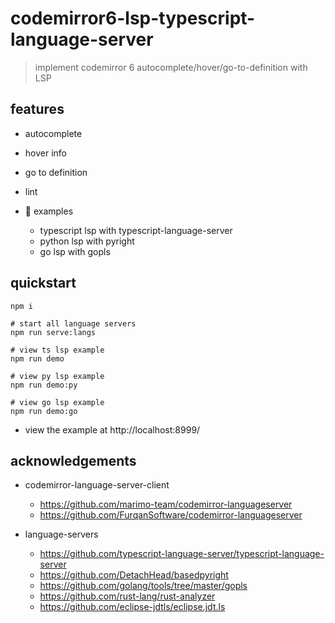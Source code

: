 # codemirror6-lsp-typescript-language-server

> implement codemirror 6 autocomplete/hover/go-to-definition with LSP

## features

- autocomplete
- hover info
- go to definition
- lint

- 🌰 examples
  - typescript lsp with typescript-language-server
  - python lsp with pyright
  - go lsp with gopls

## quickstart

```shell
npm i

# start all language servers
npm run serve:langs

# view ts lsp example
npm run demo

# view py lsp example
npm run demo:py

# view go lsp example
npm run demo:go
```

- view the example at http://localhost:8999/

## acknowledgements

- codemirror-language-server-client
  - https://github.com/marimo-team/codemirror-languageserver
  - https://github.com/FurqanSoftware/codemirror-languageserver

- language-servers
  - https://github.com/typescript-language-server/typescript-language-server
  - https://github.com/DetachHead/basedpyright
  - https://github.com/golang/tools/tree/master/gopls
  - https://github.com/rust-lang/rust-analyzer
  - https://github.com/eclipse-jdtls/eclipse.jdt.ls
